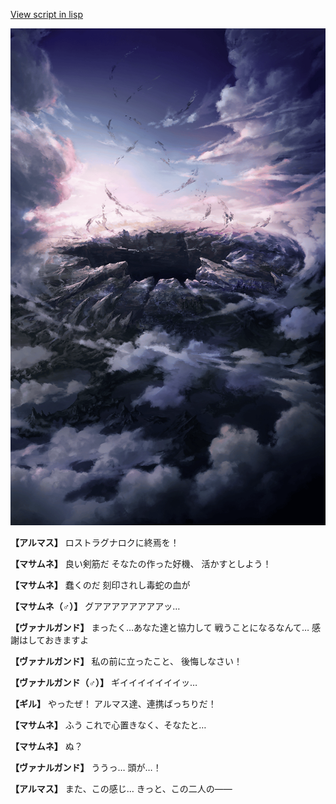 [View script in lisp](../scripts/100702033.txt)

![101_hole.png](../images/backgrounds/101_hole.png)

**【アルマス】**
ロストラグナロクに終焉を！

**【マサムネ】**
良い剣筋だ
そなたの作った好機、
活かすとしよう！

**【マサムネ】**
蠢くのだ
刻印されし毒蛇の血が

**【マサムネ（♂）】**
グアアアアアアアアッ…

**【ヴァナルガンド】**
まったく…あなた達と協力して
戦うことになるなんて…
感謝はしておきますよ

**【ヴァナルガンド】**
私の前に立ったこと、
後悔しなさい！

**【ヴァナルガンド（♂）】**
ギイイイイイイイッ…

**【ギル】**
やったぜ！
アルマス達、連携ばっちりだ！

**【マサムネ】**
ふう
これで心置きなく、そなたと…

**【マサムネ】**
ぬ？

**【ヴァナルガンド】**
ううっ…
頭が…！

**【アルマス】**
また、この感じ…
きっと、この二人の――
